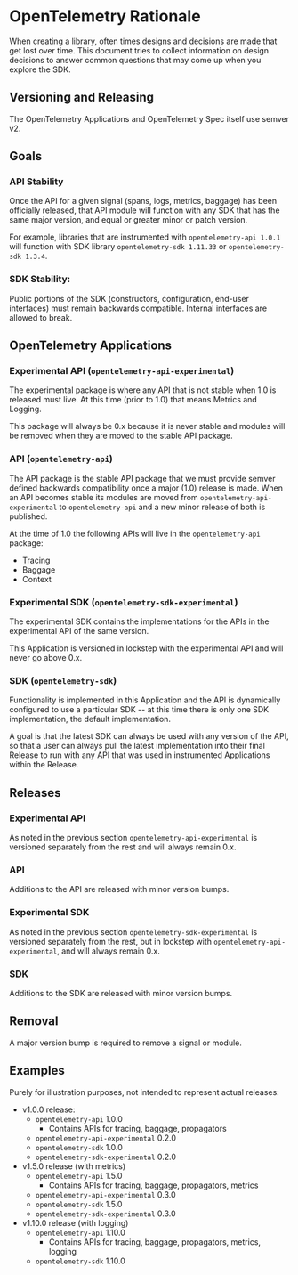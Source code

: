 # OpenTelemetry Rationale

When creating a library, often times designs and decisions are made that get lost over time. This
document tries to collect information on design decisions to answer common questions that may come
up when you explore the SDK.

## Versioning and Releasing

The OpenTelemetry Applications and OpenTelemetry Spec itself use semver v2.

## Goals

### API Stability

Once the API for a given signal (spans, logs, metrics, baggage) has been officially released, that API module will function with any SDK that has the same major version, and equal or greater minor or patch version.

For example, libraries that are instrumented with `opentelemetry-api 1.0.1` will function with SDK library `opentelemetry-sdk 1.11.33` or `opentelemetry-sdk 1.3.4`.

### SDK Stability:

Public portions of the SDK (constructors, configuration, end-user interfaces) must remain backwards compatible.
Internal interfaces are allowed to break.

## OpenTelemetry Applications

### Experimental API (`opentelemetry-api-experimental`)

The experimental package is where any API that is not stable when 1.0 is
released must live. At this time (prior to 1.0) that means Metrics and Logging.

This package will always be 0.x because it is never stable and modules will be
removed when they are moved to the stable API package.

### API (`opentelemetry-api`)

The API package is the stable API package that we must provide semver defined
backwards compatibility once a major (1.0) release is made. When an API becomes
stable its modules are moved from `opentelemetry-api-experimental` to
`opentelemetry-api` and a new minor release of both is published.

At the time of 1.0 the following APIs will live in the `opentelemetry-api`
package:

* Tracing
* Baggage
* Context

### Experimental SDK (`opentelemetry-sdk-experimental`)

The experimental SDK contains the implementations for the APIs in the
experimental API of the same version.

This Application is versioned in lockstep with the experimental API and will
never go above 0.x.

### SDK (`opentelemetry-sdk`)

Functionality is implemented in this Application and the API is dynamically
configured to use a particular SDK -- at this time there is only one SDK
implementation, the default implementation.

A goal is that the latest SDK can always be used with any version of the API, so
that a user can always pull the latest implementation into their final Release
to run with any API that was used in instrumented Applications within the
Release.

## Releases

### Experimental API

As noted in the previous section `opentelemetry-api-experimental` is versioned
separately from the rest and will always remain 0.x.

### API

Additions to the API are released with minor version bumps.

### Experimental SDK

As noted in the previous section `opentelemetry-sdk-experimental` is versioned
separately from the rest, but in lockstep with `opentelemetry-api-experimental`,
and will always remain 0.x.

### SDK

Additions to the SDK are released with minor version bumps.

## Removal

A major version bump is required to remove a signal or module.

## Examples

Purely for illustration purposes, not intended to represent actual releases:

- v1.0.0 release:
   - `opentelemetry-api` 1.0.0
     - Contains APIs for tracing, baggage, propagators
   - `opentelemetry-api-experimental` 0.2.0
   - `opentelemetry-sdk` 1.0.0
   - `opentelemetry-sdk-experimental` 0.2.0
- v1.5.0 release (with metrics)
   - `opentelemetry-api` 1.5.0
     - Contains APIs for tracing, baggage, propagators, metrics
   - `opentelemetry-api-experimental` 0.3.0
   - `opentelemetry-sdk` 1.5.0
   - `opentelemetry-sdk-experimental` 0.3.0
- v1.10.0 release (with logging)
   - `opentelemetry-api` 1.10.0
     - Contains APIs for tracing, baggage, propagators, metrics, logging
   - `opentelemetry-sdk` 1.10.0
